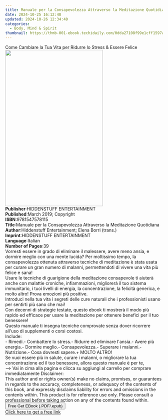 ```yaml
---
title: Manuale per la Consapevolezza Attraverso la Meditazione Quotidiana | Free Book
date: 2024-10-25 16:12:48
updated: 2024-10-26 12:34:40
categories:
  - Body, Mind & Spirit
thumbnail: https://thmb-001-ebook.techidaily.com/0dda27108f99e1cff1597a11443ed1786ab32ae4e09a4472e68bfc050fa67b8e.jpg
---
```

<main id="book-container">
  <div class="flex flex-col">
    <div class="book-brief flex-1 py-6 px-4 sm:p-6 md:py-10 md:px-8">
      <!-- brief-->
      <div class="book-brief-main">
        Come Cambiare la Tua Vita per Ridurre lo Stress & Essere Felice
      </div>
    </div>
    <div
      class="book-meta-info flex-1 grid gap-4 col-start-1 col-end-3 row-start-1 sm:mb-6 sm:grid-cols-4 lg:gap-6 lg:col-start-2 lg:row-end-6 lg:row-span-6 lg:mb-0"
    >
      <div
        class="book-meta-info-left place-content-center mt-4 p-4 text-sm leading-6 col-start-2 col-span-2 dark:text-slate-400"
      >
        <img
          class="w-full h-500 object-cover rounded-lg sm:h-255 sm:col-span-2 lg:col-span-full"
          src="https://img-001-ebook.techidaily.com/56758afd70721e97bfc94c808e3fa98e4ae64aa4e300b656a277772828d48711.jpg"
          alt=""
          width="312"
          height="500"
        />
      </div>
      <div
        class="book-meta-info-right mt-2 col-start-1 row-start-2 col-span-3 self-center"
      >
        <!-- meta data  -->
        <div class="flex flex-col px-4 md:px-8">
          <div class="flex-1">
            <strong>Publisher</strong>:<span class="px-2"
              >HIDDENSTUFF ENTERTAINMENT</span
            >
          </div>
          <div class="flex-1">
            <strong>Published</strong>:<span class="px-2"
              >March 2019; Copyright</span
            >
          </div>
          <div class="flex-1">
            <strong>ISBN</strong>:<span class="px-2">9781547578115</span>
          </div>
          <div class="flex-1">
            <strong>Title</strong>:<span class="px-2"
              >Manuale per la Consapevolezza Attraverso la Meditazione
              Quotidiana</span
            >
          </div>
          <div class="flex-1">
            <strong>Author</strong>:<span class="px-2"
              >Hiddenstuff Entertainment; Elena Borri (trans.)</span
            >
          </div>
          <div class="flex-1">
            <strong>Imprint</strong>:<span class="px-2"
              >HIDDENSTUFF ENTERTAINMENT</span
            >
          </div>
          <div class="flex-1">
            <strong>Language</strong>:<span class="px-2">Italian</span>
          </div>
          <div class="flex-1">
            <strong>Number of Pages</strong>:<span class="px-2">39</span>
          </div>
        </div>
      </div>
    </div>
    <div class="book-description flex-1 py-6 px-4 sm:p-6 md:py-10 md:px-8">
      <div class="book-description-main">
        <div accordion-content="" id="description">
          Vorresti essere in grado di eliminare il malessere, avere meno ansia,
          e dormire meglio con una mente lucida? Per moltissimo tempo, la
          consapevolezza ottenuta attraverso tecniche di meditazione è stata
          usata per curare un gran numero di malanni, permettendoti di vivere
          una vita più felice e sana!<br />Usare le tecniche di guarigione della
          meditazione consapevole ti aiuterà anche con malattie croniche,
          infiammazioni, migliorerà il tuo sistema immunitario, i tuoi livelli
          di energia, la concentrazione, la felicità generica, e molto altro!
          Prova emozioni più positive.<br />Introduci nella tua vita i segreti
          delle cure naturali che i professionisti usano per sentirti più sano
          che mai!<br />Con decenni di strategie testate, questo ebook ti
          mostrerà il modo più rapido ed efficace per usare la meditazione per
          ottenere benefici per il tuo benessere!<br />Questo manuale ti insegna
          tecniche comprovate senza dover ricorrere all'uso di supplementi o
          corsi costosi.<br />Include:<br />- Rimedi.- Combattere lo stress.-
          Ridurre ed eliminare l'ansia.- Avere più energia.- Dormire meglio.-
          Consapevolezza.- Superare i malanni.- Nutrizione.- Cosa dovresti
          sapere.+ MOLTO ALTRO!<br />Se vuoi essere più in salute, curare i
          malanni, o migliorare la tua concentrazione ed il tuo benessere,
          allora questo manuale è per te,<br />--&gt; Vai in cima alla pagina e
          clicca su aggiungi al carrello per comprare
          immediatamente&nbsp;Disclaimer:&nbsp;<br />This author and or rights
          owner(s) make no claims, promises, or guarantees in regards to the
          accuracy, completeness, or adequacy of the contents of this book, and
          expressly disclaims liability for errors and omissions in the contents
          within. This product is for reference use only. Please consult a
          professional before taking action on any of the contents found
          within.<br />
        </div>
        <div class="accordion-fader"></div>
      </div>
    </div>
    <div class="book-excerpts flex-1 py-6 px-4 sm:p-6 md:py-10 md:px-8"></div>
    <div
      class="book-about-author flex-1 py-6 px-4 sm:p-6 md:py-10 md:px-8"
    ></div>
    <div class="book-free-get flex-1 py-6 px-4 sm:p-6 md:py-10 md:px-8">
      <button
        id="btn-free-get"
        class="bg-blue-500 hover:bg-blue-700 text-white font-bold py-2 px-4 rounded"
      >
        Free Get EBook (.PDF/.epub)
      </button>
      <div id="countdown-display" class="px-2 text-lg mt-2"></div>
      <a
        id="free-link"
        class="hidden bg-blue-500 hover:bg-blue-700 text-white font-bold py-2 px-4 rounded"
        href="https://www.ebooks.com/en-us/book/209661088/manuale-per-la-consapevolezza-attraverso-la-meditazione-quotidiana/hiddenstuff-entertainment/"
        target="_blank"
        >Click here to get a free link</a
      >
    </div>
    <script>
      let countdownTime = 0;
      let countdownInterval = null;
      document
        .getElementById('btn-free-get')
        .addEventListener('click', startCountdown);
      function startCountdown() {
        countdownTime = new Date().getTime() + 60000 * 3;
        countdownInterval = setInterval(updateCountdown, 1000);
        document.getElementById('btn-free-get').disabled = true;
        document
          .getElementById('btn-free-get')
          .classList.add('bg-gray-500', 'cursor-not-allowed');
      }
      function updateCountdown() {
        let currentTime = new Date().getTime();
        let timeLeft = countdownTime - currentTime;
        let secondsLeft = Math.floor(timeLeft / 1000);
        document.getElementById('countdown-display').innerHTML =
          `Remaining time: ${secondsLeft} seconds.`;
        if (secondsLeft <= 0) {
          clearInterval(countdownInterval);
          document.getElementById('btn-free-get').classList.add('hidden');
          document.getElementById('free-link').classList.remove('hidden');
          document.getElementById('countdown-display').innerHTML = '';
        }
      }
    </script>
  </div>
</main>
